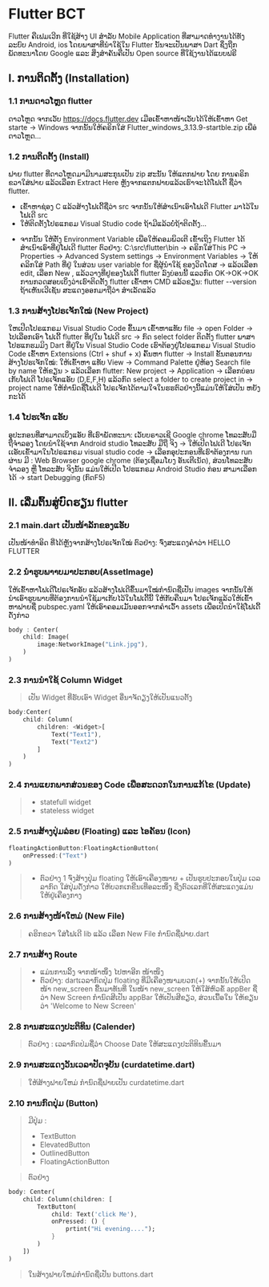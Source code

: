 # Flutter BCT

Flutter ຄືເຟມເວີກ ທີ່ໃຊ້ສ້າງ UI ສຳລັບ Mobile Application ທີ່ສາມາດທຳງານໄດ້ທັງລະບົບ Android, ios ໂດຍພາສາທີ່ນຳໃຊ້ໃນ Flutter ນັ້ນຈະເປັນພາສາ Dart ຊຶ່ງຖືກພັດທະນາໂດຍ Google ແລະ ສິ່ງສຳຄັນຄືເປັນ Open source ທີ່ໃຊ້ງານໄດ້ແບບຟຣີ

## I. ການຕິດຕັ້ງ (Installation)

### 1.1 ການດາວໂຫຼດ flutter

ດາວໂຫຼດ ຈາກເວັບ https://docs.flutter.dev ເມືອເຂົ້າຫາໜ້າເວັບໄດ້ໃຫ້ເຂົ້າຫາ Get starte -> Windows ຈາກນັ້ນໃຫ້ຄຣິກໃສ່ Flutter_windows_3.13.9-startble.zip ເພືອ່ດາວໂຫຼດ...

### 1.2 ການຕິດຕັ້ງ (Install)

ຟາຍ flutter ທີ່ດາວໂຫຼດມາມີນາມສະກຸນເປັນ zip ສະນັ້ນ ໃຫ້ແຕກຟາຍ ໂດຍ ການຄຣິກຂວາໃສ່ຟາຍ ແລ້ວເລືອກ Extract Here ຫຼັງຈາກແຕກຟາຍແລ້ວເຮົາຈະໄດ້ໂຟເດີ້ ຊື່ວ່າ flutter.

- ເຂົ້າຫາຊ່ອງ C ແລ້ວສ້າງໂຟເດີ້ຊື່ວ່າ src ຈາກນັ້ນໃຫ້ສຳເນົາເອົາໂຟເດີ Flutter ມາໄວ້ໃນໂຟເດີ src
- ໃຫ້ຕິດຕັ້ງໂປຣແກຣມ Visual Studio code
  ຖ້າມີແລ້ວບໍ່ຖ້າຕິດຕັ້ງ...

* ຈາກນັ້ນ ໃຫ້ຕັ້ງ Environment Variable ເພືອໃຫ້ຄອມພິວເຕີ ເຂົ້າເຖິງ Flutter ໄດ້
  ສຳເນົາເອົາທີ່ຢູ່ໂຟເດີ flutter ຕົວຢ່າງ: C:\src\flutter\bin
  -> ຄຣິກໃສ່This PC
  -> Properties
  -> Advanced System settings
  -> Environment Variables
  -> ໃຫ້ຄລິກໃສ່ Path
  ທີ່ຢູ່ ໃນສ່ວນ user variable for ຊື່ຜູ້ນຳໃຊ້ ຂອງວິດໂດສ
  -> ແລ້ວເລືອກ edit, ເລືອກ New , ແລ້ວວາງທີ່ຢູຂອງໂຟເດີ້
  flutter ລົງບ່ອນນີ້ ແລວກົດ OK->OK->OK
  ການກວດສອບເບິ່ງວ່າເຮົາຕິດຕັ້ງ flutter
  ເຂົ້າຫາ CMD ແລ້ວຂຽນ: flutter --version
  ຖ້າເຫັນເວີເຊັນ ສະແດງອອກມາຖືວ່າ ສຳເລັດແລ້ວ

### 1.3 ການສ້າງໂປຣເຈັກໃໝ່ (New Project)

ໃຫເປີດໂປຣແກຣມ Visual Studio Code ຂຶ້ນມາ ເຂົ້າຫາແທັບ file
-> open Folder
-> ໄປເລືອກເອົາ ໂຟເດີ້ flutter ທີ່ຢູໃນ ໂຟເດີ src
-> ກົດ select folder
ຕິດຕັ້ງ flutter ພາສາໂປຮແກຮມມິງ Dart ທີ່ຢູ່ໃນ
Visual Studio Code
ເຮົາຕ້ອງຢູ່ໂປຣແກຣມ Visual Studio Code
ເຂົ້າຫາ Extensions (Ctrl + shuf + x)
ຄົ້ນຫາ flutter -> Install
ຂັ້ນຕອນການສ້າງໂປຮເຈັກໃໝ່:
ໃຫ້ເຂົ້າຫາ ແທັບ View -> Command Palette ຢູ່ຫ້ອງ Search file by name ໃຫ້ຂຽນ >
ແລ້ວເລືອກ flutter: New project
-> Application
-> ເລືອກບ່ອນເກັບໂຟເດີ ໂປຣເຈັກແອັບ (D,E,F,H) ແລ້ວກົດ select a folder to create project in
-> project name ໃຫ້ກຳນົດຊື່ໂຟເດີ ໂປຣເຈັກໄດ້ຕາມໃຈໃນຮຮຕົວຢ່າງນີ້ແມ່ນໃຫ້ໃສ່ເປັນ ຫຍັງກະໄດ້

### 1.4 ໂປຮເຈັັກ ແອັບ

ອຸປະກອນທີ່ສາມາດເບິ່ງແອັບ ທີ່ເຮົາພັດທະນາ:
ເວັບບຣາວເຊີ Google chrome
ໂທລະສັບມືຖືຈຳລອງ ໂດຍນຳໃຊ້ຈາກ Android studio
ໂທລະສັບ ມືຖື ຈິງ
-> ໃຫ້ເປີດໄຟເດີ ໂປຣເຈັກເເອັບເຂົ້າມາໃນໂປຣແກຣມ visual studio code
-> ເລືອກອຸປະກອນທີ່ເຮົາຕ້ອງການ run ຜ່ານ ມີ : Web Browser google chrome (ຕ້ອງເຊື່ອມໂຍງ ອັນເຕີເນັດ), ສ່ວນໂທລະສັບຈຳລອງ ຫຼື ໂທລະສັບ ຈິງນັ້ນ ແມ່ນໃຫ້ເປີດ ໂປຮແກຣມ Android Studio ກ່ອນ ສາມາເລືອກໄດ້
-> start Debugging (ກົດF5)

## II. ເລີ່ມຕົ້ນສູ່ບົດຮຽນ flutter

### 2.1 main.dart ເປັນໜ້າລັກຂອງແອັບ

ເປັນໜ້າທຳອິດ ທີ່ໄດ້ຫຼັງຈາກສ້າງໂປຣເຈັກໃໝ່
ຕົວຢ່າງ: ຈົ່ງສະແດງຄຳວ່າ
HELLO FLUTTER

### 2.2 ນຳຮູບພາາບມາປະກອບ(AssetImage)

ໃຫ້ເຂົ້າຫາໂຟເດີໂປຣເຈັກອັບ ແລ້ວສ້າງໂຟເດີຂຶ້ນມາໃໝ່ກຳນົດຊື່ເປັນ images
ຈາກນັ້ນໃຫ້ນຳເອົາຮູບພາບທີ່ຕ້ອງການນຳໃຊ້ມາເກັບໄວ້ໃນໂຟເດີ້ນີ້
ໃຫ້ກັບຄືນມາ ໂປຣເຈັກແລ້ວໃຫ້ເຂົ້າຫາຟາຍຊື່ pubspec.yaml ໃຫ້ເອົາຄອມເມັ້ນອອກຈາກຄຳເວົ້າ assets ເພື່ອເປີດນຳໃຊ້ໂຟເດີ້ດັ່ງກ່າວ

```dart
body : Center(
    child: Image(
        image:NetworkImage("Link.jpg"),
    )
)

```

### 2.3 ການນຳໃຊ້ Column Widget

> ເປັນ Widget ທີ່ຮັບເອົາ Widget ອື່ນາຈັດຽງໃຫ້ເປັນແນວຕັ້ງ

```dart
body:Center(
    child: Column(
        children: <Widget>[
            Text("Text1"),
            Text("Text2")
        ]
    )
)
```

### 2.4 ການແຍກພາກສ່ວນຂອງ Code ເພືອສະດວກໃນການແກ້ໄຂ (Update)

> - statefull widget
> - stateless widget

### 2.5 ການສ້າງປຸ່ມລ່ອຍ (Floating) ແລະ ໄອຄັອນ (Icon)

```dart
floatingActionButton:FloatingActionButton(
    onPressed:("Text")
)
```

> - ຕົວຢ່າງ 1 ຈົ່ງສ້າງປຸ່ມ floating ໃຫ້ເອົາເຄືອງໜາຍ + ເປັນຮູບປະກອບໃນປຸ່ມ ເວລລາກົດ ໃສ່ປຸ່ມດັ່ງກ່າວ ໃຫ້ບວກເກຂືນເທືອລະໜຶ່ງ ຊື່ງຕົວເລກທີ່ໃຫ້ສະແດງແມ່ນໃຫ້ຢູ່ເຄືອງກາງ

### 2.6 ການສ້າງໜ້າໃຫມ່ (New File)

> ຄຮິກຂວາ ໃສ່ໂຟເດີ lib ແລ້ວ ເລືອກ New File ກຳນົດຊື່ຟາຍ.dart

### 2.7 ການສ້າງ Route

> - ແມ່ນການລິ້ງ ຈາກໜ້າໜຶ່ງ ໄປຫາອີກ ໜ້າໜຶງ
> - ຕົວຢ່າງ: dartເວລາກົດປຸ່ມ floating ທີ່ມີເຄືອງໜາມບວກ(+) ຈາກນັ້ນໃຫ້ເປິດໜ້າ new_screen ຂື້ນມາທັນທີ່ ໃນໜ້າ new_screen ໃຫ້ໃສ້ຫົວຂໍ້ appBer ຊື່ວ່າ New Screen ກຳນົດສີເປັນ appBar ໃຫ້ເປັນສີຂຽວ, ສ່ວນເນື້ອໃນ ໃຫ້ຂຽນວ່າ 'Welcome to New Screen'

### 2.8 ການສະແດງປະຕິທິນ (Calender)

> ຕົວຢ່າງ : ເວລາກົດປ່ມຊື່ວ່າ Choose Date ໃຫ້ສະແດງປະຕິທິນຂື້ນມາ

### 2.9 ການສະແດງວັນເວລາປັດຈຸບັນ (curdatetime.dart)

> ໃຫ້ສ້າງຟາຍໃຫມ່ ກຳນົດຊື່ຟາຍເປັນ curdatetime.dart

### 2.10 ການກົດປຸ່ມ (Button)

> ມີປຸ່ມ :
>
> - TextButton
> - ElevatedButton
> - OutlinedButton
> - FloatingActionButton

> ຕົວຢ່າງ

```dart
body: Center(
    child: Column(children: [
        TextButton(
            child: Text('click Me'),
            onPressed: () {
                prtint("Hi evening....");
            }
        )
    ])
)
```

> ໃນສ້າງຟາຍໃຫມ່ກຳນົດຊື່ເປັນ buttons.dart
